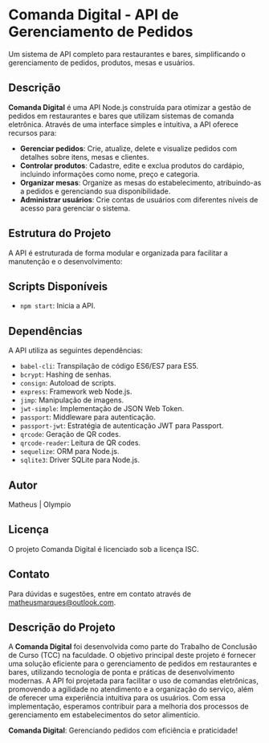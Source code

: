 # Comanda Digital - API de Gerenciamento de Pedidos

Um sistema de API completo para restaurantes e bares, simplificando o gerenciamento de pedidos, produtos, mesas e usuários.

## Descrição

**Comanda Digital** é uma API Node.js construída para otimizar a gestão de pedidos em restaurantes e bares que utilizam sistemas de comanda eletrônica. Através de uma interface simples e intuitiva, a API oferece recursos para:

- **Gerenciar pedidos**: Crie, atualize, delete e visualize pedidos com detalhes sobre itens, mesas e clientes.
- **Controlar produtos**: Cadastre, edite e exclua produtos do cardápio, incluindo informações como nome, preço e categoria.
- **Organizar mesas**: Organize as mesas do estabelecimento, atribuindo-as a pedidos e gerenciando sua disponibilidade.
- **Administrar usuários**: Crie contas de usuários com diferentes níveis de acesso para gerenciar o sistema.

## Estrutura do Projeto

A API é estruturada de forma modular e organizada para facilitar a manutenção e o desenvolvimento:


## Scripts Disponíveis

- `npm start`: Inicia a API.

## Dependências

A API utiliza as seguintes dependências:

- `babel-cli`: Transpilação de código ES6/ES7 para ES5.
- `bcrypt`: Hashing de senhas.
- `consign`: Autoload de scripts.
- `express`: Framework web Node.js.
- `jimp`: Manipulação de imagens.
- `jwt-simple`: Implementação de JSON Web Token.
- `passport`: Middleware para autenticação.
- `passport-jwt`: Estratégia de autenticação JWT para Passport.
- `qrcode`: Geração de QR codes.
- `qrcode-reader`: Leitura de QR codes.
- `sequelize`: ORM para Node.js.
- `sqlite3`: Driver SQLite para Node.js.

## Autor

Matheus | Olympio

## Licença

O projeto Comanda Digital é licenciado sob a licença ISC.

## Contato

Para dúvidas e sugestões, entre em contato através de matheusmarques@outlook.com.

## Descrição do Projeto

A **Comanda Digital** foi desenvolvida como parte do Trabalho de Conclusão de Curso (TCC) na faculdade. O objetivo principal deste projeto é fornecer uma solução eficiente para o gerenciamento de pedidos em restaurantes e bares, utilizando tecnologia de ponta e práticas de desenvolvimento modernas. A API foi projetada para facilitar o uso de comandas eletrônicas, promovendo a agilidade no atendimento e a organização do serviço, além de oferecer uma experiência intuitiva para os usuários. Com essa implementação, esperamos contribuir para a melhoria dos processos de gerenciamento em estabelecimentos do setor alimentício.


**Comanda Digital**: Gerenciando pedidos com eficiência e praticidade!
